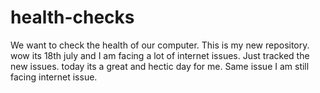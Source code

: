 # health-checks
We want to check the health of our computer.
This is my new repository.
wow its 18th july and I am facing a lot of internet issues.
Just tracked the new issues.
today its a great and hectic day for me.
Same issue I am still facing internet issue.
